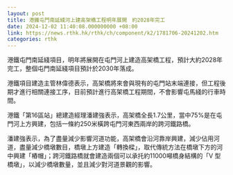 ```yaml
---
layout: post
title: 港鐵屯門南延綫河上建高架橋工程明年展開　約2028年完工
date: 2024-12-02 11:40:08.000000000 +08:00
link: https://news.rthk.hk/rthk/ch/component/k2/1781706-20241202.htm
categories: rthk
---
```


港鐵屯門南延綫項目，明年將展開在屯門河上建造高架橋工程，預計大約2028年完工，整個屯門南延綫項目預計於2030年落成。

港鐵項目建造主管林偉德表示，高架橋將來會與現有的屯門站末端連接，但工程後期才進行相關連接工序，目前預計進行高架橋工程期間，不會影響屯馬綫的行車時間。

港鐵「第16區站」總建造經理潘建強表示，高架橋全長1.7公里，當中75%是在屯門河上方興建，包括一條約250米橫跨屯門河東西兩岸的跨河鐵路橋。

潘建強表示，為了盡量減少影響河道功能，高架橋會沿河靠岸興建，減少佔用河道，盡量減少橋墩數目，橋墩上方建造「轉換樑」，取代傳統方法在橋墩下方的河中興建「樁帽」；跨河鐵路橋就會建造兩個可以承托約11000噸橋身結構的「V 型橋墩」，以減少橋墩數量，並且減少對河道景觀的影響。
